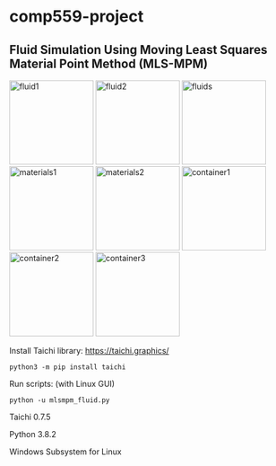 # comp559-project
## Fluid Simulation Using Moving Least Squares Material Point Method (MLS-MPM)

<img src="./demos/fluid1.gif" alt="fluid1" width="150"/> <img src="./demos/fluid2.gif" alt="fluid2" width="150"/> <img src="./demos/fluids.gif" alt="fluids" width="150"/> <img src="./demos/materials1.gif" alt="materials1" width="150"/> <img src="./demos/materials2.gif" alt="materials2" width="150"/> <img src="./demos/container1.gif" alt="container1" width="150"/> <img src="./demos/container2.gif" alt="container2" width="150"/> <img src="./demos/container3.gif" alt="container3" width="150"/>


Install Taichi library: https://taichi.graphics/

```
python3 -m pip install taichi
```

Run scripts: (with Linux GUI)
```
python -u mlsmpm_fluid.py
```

Taichi 0.7.5

Python 3.8.2

Windows Subsystem for Linux